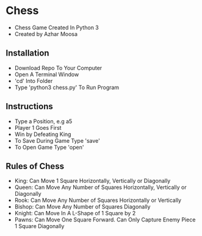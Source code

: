 # Chess

- Chess Game Created In Python 3
- Created by Azhar Moosa

## Installation

- Download Repo To Your Computer
- Open A Terminal Window
- 'cd' Into Folder
- Type 'python3 chess.py' To Run Program

## Instructions

- Type a Position, e.g a5
- Player 1 Goes First
- Win by Defeating King
- To Save During Game Type 'save'
- To Open Game Type 'open'

## Rules of Chess

- King: Can Move 1 Square Horizontally, Vertically or Diagonally
- Queen: Can Move Any Number of Squares Horizontally, Vertically or Diagonally
- Rook: Can Move Any Number of Squares Horizontally or Vertically
- Bishop: Can Move Any Number of Squares Diagonally
- Knight: Can Move In A L-Shape of 1 Square by 2
- Pawns: Can Move One Square Forward. Can Only Capture Enemy Piece 1 Square Diagonally
